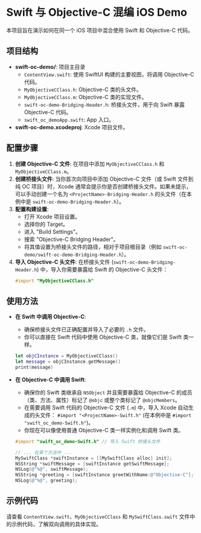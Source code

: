 # Swift 与 Objective-C 混编 iOS Demo

本项目旨在演示如何在同一个 iOS 项目中混合使用 Swift 和 Objective-C 代码。

## 项目结构

- **swift-oc-demo/**: 项目主目录
  - `ContentView.swift`: 使用 SwiftUI 构建的主要视图，将调用 Objective-C 代码。
  - `MyObjectiveCClass.h`: Objective-C 类的头文件。
  - `MyObjectiveCClass.m`: Objective-C 类的实现文件。
  - `swift-oc-demo-Bridging-Header.h`: 桥接头文件，用于向 Swift 暴露 Objective-C 代码。
  - `swift_oc_demoApp.swift`: App 入口。
- **swift-oc-demo.xcodeproj**: Xcode 项目文件。

## 配置步骤

1.  **创建 Objective-C 文件**: 在项目中添加 `MyObjectiveCClass.h` 和 `MyObjectiveCClass.m`。
2.  **创建桥接头文件**: 当你首次向项目中添加 Objective-C 文件（或 Swift 文件到纯 OC 项目）时，Xcode 通常会提示你是否创建桥接头文件。如果未提示，可以手动创建一个名为 `<ProjectName>-Bridging-Header.h` 的头文件（在本例中是 `swift-oc-demo-Bridging-Header.h`）。
3.  **配置构建设置**: 
    - 打开 Xcode 项目设置。
    - 选择你的 Target。
    - 进入 "Build Settings"。
    - 搜索 "Objective-C Bridging Header"。
    - 将其值设置为桥接头文件的路径，相对于项目根目录（例如 `swift-oc-demo/swift-oc-demo-Bridging-Header.h`）。
4.  **导入 Objective-C 头文件**: 在桥接头文件 (`swift-oc-demo-Bridging-Header.h`) 中，导入你需要暴露给 Swift 的 Objective-C 头文件：
    ```objectivec
    #import "MyObjectiveCClass.h"
    ```

## 使用方法

- **在 Swift 中调用 Objective-C**: 
  - 确保桥接头文件已正确配置并导入了必要的 `.h` 文件。
  - 你可以直接在 Swift 代码中使用 Objective-C 类，就像它们是 Swift 类一样。
  ```swift
  let objCInstance = MyObjectiveCClass()
  let message = objCInstance.getMessage()
  print(message)
  ```

- **在 Objective-C 中调用 Swift**:
  - 确保你的 Swift 类继承自 `NSObject` 并且需要暴露给 Objective-C 的成员（类、方法、属性）标记了 `@objc` 或整个类标记了 `@objcMembers`。
  - 在需要调用 Swift 代码的 Objective-C 文件 (`.m`) 中，导入 Xcode 自动生成的头文件： `#import "<ProjectName>-Swift.h"` (在本例中是 `#import "swift_oc_demo-Swift.h"`)。
  - 你现在可以像使用普通 Objective-C 类一样实例化和调用 Swift 类。
  ```objectivec
  #import "swift_oc_demo-Swift.h" // 导入 Swift 桥接头文件

  // ... 在某个方法中 ...
  MySwiftClass *swiftInstance = [[MySwiftClass alloc] init];
  NSString *swiftMessage = [swiftInstance getSwiftMessage];
  NSLog(@"%@", swiftMessage);
  NSString *greeting = [swiftInstance greetWithName:@"Objective-C"];
  NSLog(@"%@", greeting);
  ```

## 示例代码

请查看 `ContentView.swift`、`MyObjectiveCClass` 和 `MySwiftClass.swift` 文件中的示例代码，了解双向调用的具体实现。